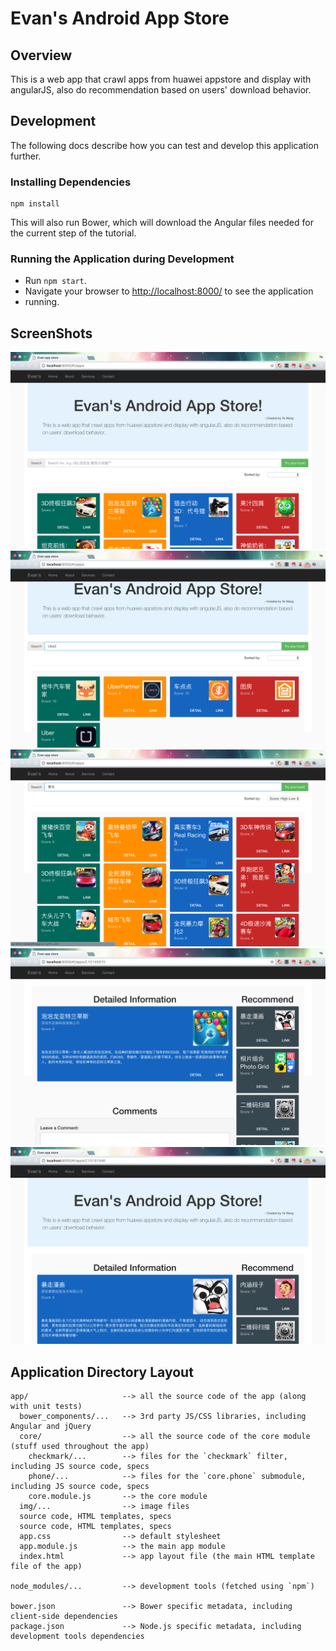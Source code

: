 # Evan's Android App Store


## Overview

This is a web app that crawl apps from huawei appstore and display with angularJS, also do recommendation based on users' download behavior.


## Development 

The following docs describe how you can test and develop this application further.

### Installing Dependencies

```
npm install
```

This will also run Bower, which will download the Angular files needed for the current step of the
tutorial.

### Running the Application during Development

- Run `npm start`.
- Navigate your browser to [http://localhost:8000/](http://localhost:8000/) to see the application 
- running.

## ScreenShots

![Home page](/demo/1.png?=250px)
![Search](/demo/2.png?=250px)
![Sort by scores](/demo/3.png?=250px)
![App info page](/demo/4.png?=250px)
![App info page2](/demo/5.png?=250px)

## Application Directory Layout

```
app/                     --> all the source code of the app (along with unit tests)
  bower_components/...   --> 3rd party JS/CSS libraries, including Angular and jQuery
  core/                  --> all the source code of the core module (stuff used throughout the app)
    checkmark/...        --> files for the `checkmark` filter, including JS source code, specs
    phone/...            --> files for the `core.phone` submodule, including JS source code, specs
    core.module.js       --> the core module
  img/...                --> image files
  source code, HTML templates, specs
  source code, HTML templates, specs
  app.css                --> default stylesheet
  app.module.js          --> the main app module
  index.html             --> app layout file (the main HTML template file of the app)

node_modules/...         --> development tools (fetched using `npm`)

bower.json               --> Bower specific metadata, including client-side dependencies
package.json             --> Node.js specific metadata, including development tools dependencies
```

[angular-seed]: https://github.com/angular/angular-seed
[bower]: http://bower.io/
[git-home]: https://git-scm.com
[git-setup]: https://help.github.com/articles/set-up-git/
[google-phone-gallery]: http://web.archive.org/web/20131215082038/http://www.android.com/devices/
[node-download]: https://nodejs.org/en/download/
